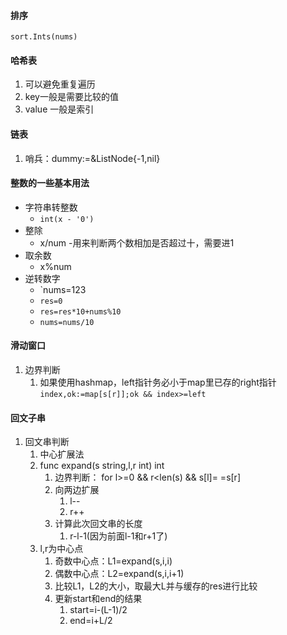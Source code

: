 
#### 排序
	sort.Ints(nums)

#### 哈希表
1. 可以避免重复遍历
2. key一般是需要比较的值
3. value 一般是索引

#### 链表
1. 哨兵：dummy:=&ListNode{-1,nil}

#### 整数的一些基本用法
- 字符串转整数
	- `int(x - '0')`
- 整除
	- x/num
		-用来判断两个数相加是否超过十，需要进1
- 取余数
	- x%num
- 逆转数字
	- `nums=123
	- `res=0`
	- `res=res*10+nums%10`
	- `nums=nums/10`

#### 滑动窗口
1. 边界判断
	1. 如果使用hashmap，left指针务必小于map里已存的right指针
		`index,ok:=map[s[r]];ok && index>=left`

#### 回文子串
1. 回文串判断
	1. 中心扩展法
	2. func expand(s string,l,r int) int
		1. 边界判断： for l>=0 && r<len(s) && s[l]= =s[r]
		2. 向两边扩展
			1. l--
			2. r++
		3. 计算此次回文串的长度
			1. r-l-1(因为前面l-1和r+1了)
	3. l,r为中心点
		1. 奇数中心点：L1=expand(s,i,i)
		2. 偶数中心点：L2=expand(s,i,i+1)
		3. 比较L1，L2的大小，取最大L并与缓存的res进行比较
		4. 更新start和end的结果
			1. start=i-(L-1)/2
			2. end=i+L/2